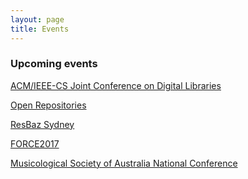```yaml
---
layout: page
title: Events
---
```

### Upcoming events

<a href="http://2017.jcdl.org/" target="_blank">ACM/IEEE-CS Joint Conference on Digital Libraries</a>

<a href="https://or2017.net/" target="_blank">Open Repositories</a>

<a href="https://2017.resbaz.com/sydney" target="_blank">ResBaz Sydney</a>

<a href="https://www.force11.org/meetings/force2017" target="_blank">FORCE2017</a>

<a href="http://msa.org.au/Main.asp?_=Auck2017" target="_blank">Musicological Society of Australia National Conference</a>